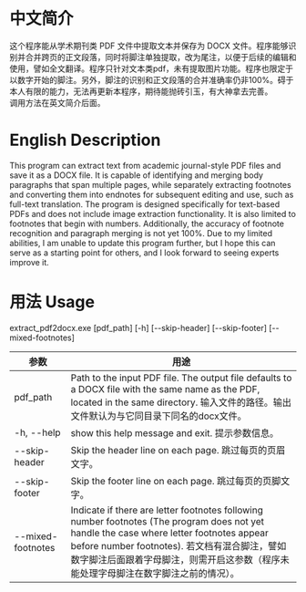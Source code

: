 # 中文简介
这个程序能从学术期刊类 PDF 文件中提取文本并保存为 DOCX 文件。程序能够识别并合并跨页的正文段落，同时将脚注单独提取，改为尾注，以便于后续的编辑和使用，譬如全文翻译。程序只针对文本类pdf，未有提取图片功能。程序也限定于以数字开始的脚注。另外，脚注的识别和正文段落的合并准确率仍非100%。碍于本人有限的能力，无法再更新本程序，期待能抛砖引玉，有大神拿去完善。  
调用方法在英文简介后面。

# English Description
This program can extract text from academic journal-style PDF files and save it as a DOCX file. It is capable of identifying and merging body paragraphs that span multiple pages, while separately extracting footnotes and converting them into endnotes for subsequent editing and use, such as full-text translation. The program is designed specifically for text-based PDFs and does not include image extraction functionality. It is also limited to footnotes that begin with numbers. Additionally, the accuracy of footnote recognition and paragraph merging is not yet 100%. Due to my limited abilities, I am unable to update this program further, but I hope this can serve as a starting point for others, and I look forward to seeing experts improve it.

# 用法 Usage
extract_pdf2docx.exe   [pdf_path] [-h] [--skip-header] [--skip-footer] [--mixed-footnotes] 

| 参数							 | 用途	|
|--------------------|-----------|
| pdf_path	         |	Path to the input PDF file. The output file defaults to a DOCX file with the same name as the PDF, located in the same directory. 输入文件的路径。输出文件默认为与它同目录下同名的docx文件。  |
|  -h, --help        |   show this help message and exit. 提示参数信息。  |
|  --skip-header     |   Skip the header line on each page. 跳过每页的页眉文字。|  
|  --skip-footer     | Skip the footer line on each page. 跳过每页的页脚文字。|  
|  --mixed-footnotes | Indicate if there are letter footnotes following number footnotes (The program does not yet handle the case where letter footnotes appear before number footnotes). 若文档有混合脚注，譬如数字脚注后面跟着字母脚注，则需开启这参数（程序未能处理字母脚注在数字脚注之前的情况）。|
